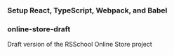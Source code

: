 ### Setup React, TypeScript, Webpack, and Babel

### online-store-draft

Draft version of the RSSchool Online Store project
